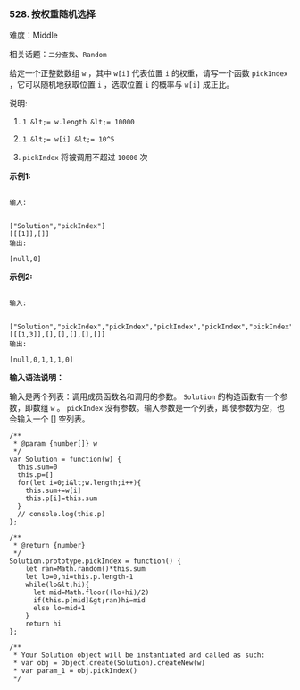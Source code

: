 ### 528. 按权重随机选择

难度：Middle

相关话题：`二分查找`、`Random`

给定一个正整数数组 `w`  ，其中 `w[i]` 代表位置 `i` 的权重，请写一个函数 `pickIndex` ，它可以随机地获取位置 `i` ，选取位置 `i` 的概率与 `w[i]` 成正比。



说明:





1.  `1 &lt;= w.length &lt;= 10000` 

2.  `1 &lt;= w[i] &lt;= 10^5` 

3.  `pickIndex` 将被调用不超过 `10000` 次





 **示例1:** 





```

输入: 


["Solution","pickIndex"]
[[[1]],[]]
输出: 

[null,0]

```

 **示例2:** 





```

输入: 


["Solution","pickIndex","pickIndex","pickIndex","pickIndex","pickIndex"]
[[[1,3]],[],[],[],[],[]]
输出: 

[null,0,1,1,1,0]
```

 **输入语法说明：** 



输入是两个列表：调用成员函数名和调用的参数。 `Solution` 的构造函数有一个参数，即数组 `w` 。 `pickIndex` 没有参数。输入参数是一个列表，即使参数为空，也会输入一个 [] 空列表。




```
/**
 * @param {number[]} w
 */
var Solution = function(w) {
  this.sum=0
  this.p=[]
  for(let i=0;i&lt;w.length;i++){
    this.sum+=w[i]
    this.p[i]=this.sum
  }
  // console.log(this.p)
};

/**
 * @return {number}
 */
Solution.prototype.pickIndex = function() {
    let ran=Math.random()*this.sum
    let lo=0,hi=this.p.length-1
    while(lo&lt;hi){
      let mid=Math.floor((lo+hi)/2)
      if(this.p[mid]&gt;ran)hi=mid
      else lo=mid+1
    }
    return hi
};

/** 
 * Your Solution object will be instantiated and called as such:
 * var obj = Object.create(Solution).createNew(w)
 * var param_1 = obj.pickIndex()
 */



```
